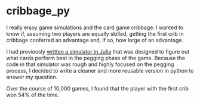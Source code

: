 # cribbage_py
I really enjoy game simulations and the card game cribbage. I wanted to know if, assuming two players are equally skilled, getting the first crib in cribbage conferred an advantage and, if so, how large of an advantage. 

I had previously [written a simulator in Julia](https://github.com/matthewjrogers/julia_plays_cribbage) that was designed to figure out what cards perform best in the pegging phase of the game. Because the code in that simulator was rough and highly focused on the pegging process, I decided to write a cleaner and more reusable version in python to answer my question.

Over the course of 10,000 games, I found that the player with the first crib won 54% of the time.
